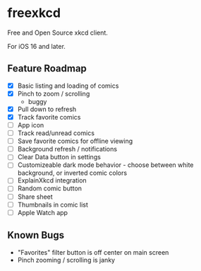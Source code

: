 # freexkcd

Free and Open Source xkcd client.

For iOS 16 and later.

## Feature Roadmap
 - [X] Basic listing and loading of comics
 - [X] Pinch to zoom / scrolling
    - buggy
 - [X] Pull down to refresh
 - [X] Track favorite comics
 - [ ] App icon
 - [ ] Track read/unread comics
 - [ ] Save favorite comics for offline viewing
 - [ ] Background refresh / notifications
 - [ ] Clear Data button in settings
 - [ ] Customizeable dark mode behavior - choose between white background, or inverted comic colors
 - [ ] ExplainXkcd integration
 - [ ] Random comic button
 - [ ] Share sheet
 - [ ] Thumbnails in comic list
 - [ ] Apple Watch app
 
## Known Bugs
 - "Favorites" filter button is off center on main screen
 - Pinch zooming / scrolling is janky

